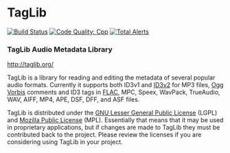 # TagLib

[![Build Status](https://travis-ci.org/taglib/taglib.svg?branch=master)](https://travis-ci.org/taglib/taglib)
[![Code Quality: Cpp](https://img.shields.io/lgtm/grade/cpp/g/taglib/taglib.svg?logo=lgtm&logoWidth=18)](https://lgtm.com/projects/g/taglib/taglib/context:cpp)
[![Total Alerts](https://img.shields.io/lgtm/alerts/g/taglib/taglib.svg?logo=lgtm&logoWidth=18)](https://lgtm.com/projects/g/taglib/taglib/alerts)

### TagLib Audio Metadata Library

http://taglib.org/

TagLib is a library for reading and editing the metadata of several
popular audio formats. Currently it supports both ID3v1 and [ID3v2][]
for MP3 files, [Ogg Vorbis][] comments and ID3 tags 
in [FLAC][], MPC, Speex, WavPack, TrueAudio, WAV, AIFF, MP4, APE,
DSF, DFF, and ASF files.

TagLib is distributed under the [GNU Lesser General Public License][]
(LGPL) and [Mozilla Public License][] (MPL). Essentially that means that
it may be used in proprietary applications, but if changes are made to
TagLib they must be contributed back to the project. Please review the
licenses if you are considering using TagLib in your project.

  [ID3v2]: http://www.id3.org 
  [Ogg Vorbis]: http://vorbis.com/
  [FLAC]: https://xiph.org/flac/
  [GNU Lesser General Public License]: http://www.gnu.org/licenses/lgpl.html
  [Mozilla Public License]: http://www.mozilla.org/MPL/MPL-1.1.html

